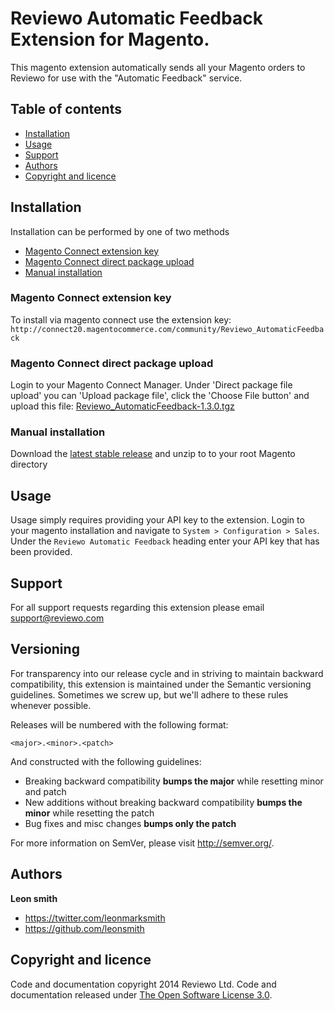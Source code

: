 # Reviewo Automatic Feedback Extension for Magento.

This magento extension automatically sends all your Magento orders to Reviewo for use with the "Automatic Feedback" service.

## Table of contents

 - [Installation](#installation)
 - [Usage](#usage)
 - [Support](#support)
 - [Authors](#authors)
 - [Copyright and licence](#copyright-and-licence)

## Installation

Installation can be performed by one of two methods

 - [Magento Connect extension key](#magento-connect-extension-key)
 - [Magento Connect direct package upload](#magento-connect-direct-package-upload)
 - [Manual installation](#manual-installation)

### Magento Connect extension key

To install via magento connect use the extension key:
`http://connect20.magentocommerce.com/community/Reviewo_AutomaticFeedback`

### Magento Connect direct package upload

Login to your Magento Connect Manager. Under 'Direct package file upload' you can 'Upload package file', click the 'Choose File button' and upload this file: [Reviewo_AutomaticFeedback-1.3.0.tgz](https://github.com/reviewo/magento-automatic-feedback/raw/v1.3.0/release/Reviewo_AutomaticFeedback-1.3.0.tgz)

### Manual installation

Download the [latest stable release](https://github.com/reviewo/magento-automatic-feedback/raw/v1.3.0/release/Reviewo_AutomaticFeedback-1.3.0.tgz) and unzip to to your root Magento directory

## Usage

Usage simply requires providing your API key to the extension. Login to your magento installation and navigate to `System > Configuration > Sales`. Under the `Reviewo Automatic Feedback` heading enter your API key that has been provided.

## Support

For all support requests regarding this extension please email <support@reviewo.com>

## Versioning

For transparency into our release cycle and in striving to maintain backward compatibility, this extension is maintained under the Semantic versioning guidelines. Sometimes we screw up, but we'll adhere to these rules whenever possible.

Releases will be numbered with the following format:

`<major>.<minor>.<patch>`

And constructed with the following guidelines:

- Breaking backward compatibility **bumps the major** while resetting minor and patch
- New additions without breaking backward compatibility **bumps the minor** while resetting the patch
- Bug fixes and misc changes **bumps only the patch**

For more information on SemVer, please visit <http://semver.org/>.

## Authors

**Leon smith**

- <https://twitter.com/leonmarksmith>
- <https://github.com/leonsmith>

## Copyright and licence
Code and documentation copyright 2014 Reviewo Ltd.
Code and documentation released under [The Open Software License 3.0](LICENCE).
